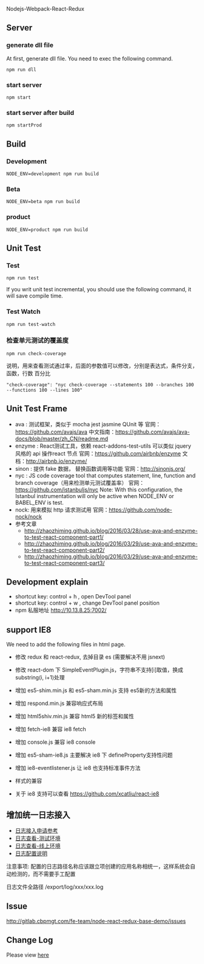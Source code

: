 
Nodejs-Webpack-React-Redux

## Server 

### generate dll file

At first, generate dll file. You need to exec the following command.

```
npm run dll
```

### start server

```
npm start
```

### start server after build

```
npm startProd
```

## Build

### Development

```
NODE_ENV=development npm run build
```

### Beta

```
NODE_ENV=beta npm run build
```

### product

```
NODE_ENV=product npm run build
```

## Unit Test

### Test
```
npm run test
```

If you writ unit test incremental, you should use the following command, it will save compile time.

### Test Watch
```
npm run test-watch
```

### 检查单元测试的覆盖度
```
npm run check-coverage
```

说明，用来查看测试通过率，后面的参数值可以修改，分别是表达式，条件分支，函数，行数 百分比
```
"check-coverage": "nyc check-coverage --statements 100 --branches 100 --functions 100 --lines 100"
```


## Unit Test Frame

* ava : 测试框架，类似于 mocha jest jasmine QUnit 等
  官网：https://github.com/avajs/ava
  中文指南：https://github.com/avajs/ava-docs/blob/master/zh_CN/readme.md
* enzyme : React测试工具，依赖 react-addons-test-utils 可以类似 jquery 风格的 api 操作react 节点
  官网：https://github.com/airbnb/enzyme
  文档：http://airbnb.io/enzyme/
* sinon : 提供 fake 数据， 替换函数调用等功能
  官网：http://sinonjs.org/
* nyc : JS code coverage tool that computes statement, line, function and branch coverage（用来检测单元测试覆盖率）
  官网：https://github.com/istanbuljs/nyc
  Note: With this configuration, the Istanbul instrumentation will only be active when NODE_ENV or BABEL_ENV is test.
* nock: 用来模拟 http 请求测试用
  官网：https://github.com/node-nock/nock
* 参考文章
  * http://zhaozhiming.github.io/blog/2016/03/28/use-ava-and-enzyme-to-test-react-component-part1/
  * http://zhaozhiming.github.io/blog/2016/03/29/use-ava-and-enzyme-to-test-react-component-part2/
  * http://zhaozhiming.github.io/blog/2016/03/29/use-ava-and-enzyme-to-test-react-component-part3/

## Development explain

* shortcut key: control + h , open DevTool panel
* shortcut key: control + w , change DevTool panel position
* npm 私服地址 http://10.13.8.25:7002/

## support IE8

We need to add the following files in html page.

* 修改 redux 和 react-redux, 去掉目录 es (需要解决不用 jsnext)
* 修改 react-dom 下 SimpleEventPlugin.js，字符串不支持[i]取值，换成 substring(i, i+1)处理

* 增加 es5-shim.min.js 和 es5-sham.min.js 支持 es5新的方法和属性
* 增加 respond.min.js 兼容响应式布局
* 增加 html5shiv.min.js 兼容 html5 新的标签和属性
* 增加 fetch-ie8 兼容 ie8 fetch
* 增加 console.js 兼容 ie8 console
* 增加 es5-sham-ie8.js 主要解决 ie8 下 defineProperty支持性问题
* 增加 ie8-eventlistener.js 让 ie8 也支持标准事件方法
* 样式的兼容
* 关于 ie8 支持可以查看 https://github.com/xcatliu/react-ie8

## 增加统一日志接入

* [日志接入申请参考](http://wiki.cbpmgt.com/confluence/pages/viewpage.action?pageId=20397586)
* [日志查看-测试环境](http://172.24.5.75:8083/search)
* [日志查看-线上环境](http://digger.jd.com/search)
* [日志配置说明](http://wiki.cbpmgt.com/confluence/pages/viewpage.action?pageId=17028373)

注意事项: 配置的日志路径名称应该跟立项创建的应用名称相统一，这样系统会自动检测的，而不需要手工配置

日志文件全路径 /export/log/xxx/xxx.log

## Issue

http://gitlab.cbpmgt.com/fe-team/node-react-redux-base-demo/issues

## Change Log

Please view [here](./CHANGELOG.md)